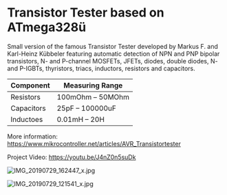# Transistor Tester based on ATmega328ü
Small version of the famous Transistor Tester developed by Markus F. and Karl-Heinz Kübbeler featuring automatic detection of NPN and PNP bipolar transistors, N- and P-channel MOSFETs, JFETs, diodes, double diodes, N- and P-IGBTs, thyristors, triacs, inductors, resistors and capacitors.

|Component|Measuring Range|
|-|-|
|Resistors|100mOhm – 50MOhm|
|Capacitors|25pF – 100000uF|
|Inductoes|0.01mH – 20H|

More information: https://www.mikrocontroller.net/articles/AVR_Transistortester

Project Video: https://youtu.be/J4nZ0n5suDk

![IMG_20190729_162447_x.jpg](https://image.easyeda.com/pullimage/6nzFB7OFnslU4H54dncAqz5SJO1RBaaOLv93VB8t.jpeg)

![IMG_20190729_121541_x.jpg](https://image.easyeda.com/pullimage/yCDu5zCmSgCHiAhUjDi0FxqubzNTU7hEq7YWXp2N.jpeg)
